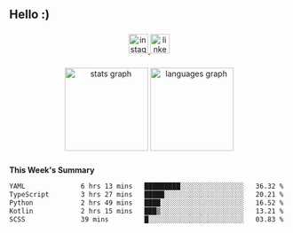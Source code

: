 <h2 align="left">Hello :)</h2>

###

<div align="center">
  <a href="https://www.instagram.com/sebi.klaus/" target="_blank">
    <img src="https://img.shields.io/static/v1?message=Instagram&logo=instagram&label=&color=E4405F&logoColor=white&labelColor=&style=for-the-badge" height="35" alt="instagram logo"  />
  </a>
  <a href="https://www.linkedin.com/in/sebastian-klaus-3aa64720b/" target="_blank">
    <img src="https://img.shields.io/static/v1?message=LinkedIn&logo=linkedin&label=&color=0077B5&logoColor=white&labelColor=&style=for-the-badge" height="35" alt="linkedin logo"  />
  </a>
</div>

###

<div align="center">
  <img src="https://github-readme-stats.vercel.app/api?username=IYourSunshineI&hide_title=false&hide_rank=false&show_icons=true&include_all_commits=true&count_private=true&disable_animations=false&theme=dracula&locale=en&hide_border=false&order=1" height="150" alt="stats graph"  />
  <img src="https://github-readme-stats.vercel.app/api/top-langs?username=IYourSunshineI&locale=en&hide_title=false&layout=compact&card_width=320&langs_count=5&theme=dracula&hide_border=false&order=2" height="150" alt="languages graph"  />
</div>

###

**This Week's Summary**
<!--START_SECTION:waka-->

```txt
YAML              6 hrs 13 mins   █████████░░░░░░░░░░░░░░░░   36.32 %
TypeScript        3 hrs 27 mins   █████░░░░░░░░░░░░░░░░░░░░   20.21 %
Python            2 hrs 49 mins   ████░░░░░░░░░░░░░░░░░░░░░   16.52 %
Kotlin            2 hrs 15 mins   ███▒░░░░░░░░░░░░░░░░░░░░░   13.21 %
SCSS              39 mins         █░░░░░░░░░░░░░░░░░░░░░░░░   03.83 %
```

<!--END_SECTION:waka-->
